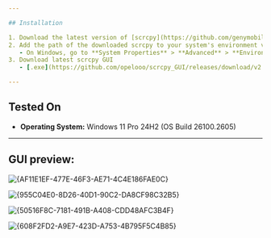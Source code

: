 ```yaml
---

## Installation

1. Download the latest version of [scrcpy](https://github.com/genymobile/scrcpy/) from the official GitHub repository.
2. Add the path of the downloaded scrcpy to your system's environment variables.
   - On Windows, go to **System Properties** > **Advanced** > **Environment Variables**, then add the path to the `Path` variable.
3. Download latest scrcpy GUI
   - [.exe](https://github.com/opelooo/scrcpy_GUI/releases/download/v2.2.0/scrcpy-GUI-v2.2.0.exe) for windows | [.jar](https://github.com/opelooo/scrcpy_GUI/releases/download/v2.2.0/scrcpy-GUI-v2.2.0.jar) for others

---
```


## Tested On

- **Operating System:** Windows 11 Pro 24H2 (OS Build 26100.2605)

---

## GUI preview:
![{AF11E1EF-477E-46F3-AE71-4C4E186FAE0C}](https://github.com/user-attachments/assets/30220860-0792-47ce-b38b-9fabd789b455)

![{955C04E0-8D26-40D1-90C2-DA8CF98C32B5}](https://github.com/user-attachments/assets/b5a173aa-588c-4e62-9104-1717f230656c)

![{50516F8C-7181-491B-A408-CDD48AFC3B4F}](https://github.com/user-attachments/assets/c5c9f7ac-5120-4b8a-951c-d8d9890a836c)

![{608F2FD2-A9E7-423D-A753-4B795F5C4B85}](https://github.com/user-attachments/assets/d588b029-55b8-4dbc-8b55-62403fdcdfd3)
